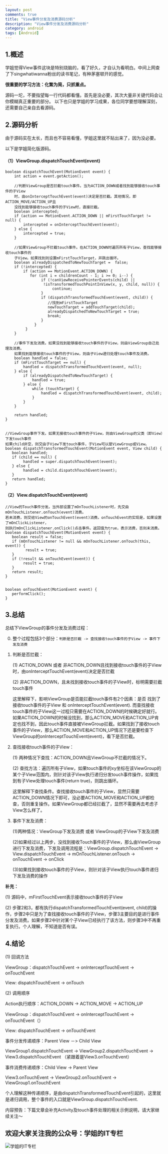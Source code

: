 ```yaml
---
layout: post
comments: true
title: "View事件分发及消费源码分析"
description: "View事件分发及消费源码分析"
category: android
tags: [Android]
---
```



## 1.概述
学姐觉得View事件这块是特别烧脑的，看了好久，才自认为看明白。中间上网查了下singwhatiwanna粉丝的读书笔记，有种茅塞顿开的感觉。

**很重要的学习方法：化繁为简，只抓重点。**

源码一坨，不要指望每一行代码都看懂。首先是没必要，其次大量非关键代码会让你模糊真正重要的部分。
以下也只是学姐的学习成果，各位同学要想理解深刻，还需要自己亲自去看源码。

<!--more-->

## 2.源码分析

由于源码实在太长，而且也不容易看懂，学姐这里就不贴出来了，因为没必要。

以下是学姐简化版源码。

#### （1）ViewGroup.dispatchTouchEvent(event)

    boolean dispatchTouchEvent(MotionEvent event) {
        int action = event.getAction();
        
        //判断ViewGroup是否拦截touch事件。当为ACTION_DOWN或者找到能够接收touch事件的子View
        时，由onInterceptTouchEvent(event)决定是否拦截。其他情况，即ACTION_MOVE/ACTION_UP且
        没找到能够接收touch事件的子View时，直接拦截。
        boolean intercepted;
        if (action == MotionEvent.ACTION_DOWN || mFirstTouchTarget != null) {
            intercepted = onInterceptTouchEvent(event);
        } else {
            intercepted = true;
        }

        //如果ViewGroup不拦截touch事件。在ACTION_DOWN时遍历所有子View，查找能够接收touch事件的
        子View。如果找到则设置mFirstTouchTarget，并跳出循环。
        boolean alreadyDispatchedToNewTouchTarget =  false;
        if (!intercepted) {
            if (action == MotionEvent.ACTION_DOWN) {
               for (int i = childrenCount - 1; i >= 0; i--) {
                    if (!canViewReceivePointerEvents(child) ||
                     !isTransformedTouchPointInView(x, y, child, null)) {
                         continue;
                    }
                    if (dispatchTransformedTouchEvent(event, child)) {
                       //找到mFirstTouchTarget
                       newTouchTarget = addTouchTarget(child);
                       alreadyDispatchedToNewTouchTarget = true;
                       break;
                    }
                 }
             }
        }

        //事件下发及消费。如果没找到能够接收touch事件的子View，则由ViewGroup自己处理及消费。
        如果找到能够接收touch事件的子View，则由子View递归处理touch事件及消费。
        boolean handled = false;
        if (mFirstTouchTarget == null) {
            handled = dispatchTransformedTouchEvent(event, null);
        } else {
            if (alreadyDispatchedToNewTouchTarget) {
                handled = true;
            } else {
                while (touchTarget) {
                    handled = dispatchTransformedTouchEvent(event, child);
                }
            }
        }

        return handled;
    }


    //ViewGroup事件下发。如果无接收touch事件的子View，则由ViewGroup的父类（即View）下发touch事件
    如果child非空，则交由子View下发touch事件，子View可以是ViewGroup或View。
    boolean dispatchTransformedTouchEvent(MotionEvent event, View child) {
       boolean handled;
       if (child == null) {
            handled = super.dispatchTouchEvent(event);
       } else {
            handled = child.dispatchTouchEvent(event);
       }
       return handled;
    }

#### （2）View.dispatchTouchEvent(event)

    //View的Touch事件分发。当外部设置了mOnTouchListener时，先交由mOnTouchListener.onTouch(event)消费。
    若未消费，则交给View的onTouchEvent(event)消费。onTouchEvent的实现是，如果设置了mOnClickListener，
    则执行mOnClickListener.onClick()点击事件。返回值为true，表示消费，否则未消费。
    boolean dispatchTouchEvent(MotionEvent event) {
       boolean result = false;
       if (mOnTouchListener != null && mOnTouchListener.onTouch(this, event)) {
             result = true;
       }
       if (!result && onTouchEvent(event)) {
            result = true;
       }
       return result;
    }


    boolean onTouchEvent(MotionEvent event) {
       performClick();
    }

## 3.总结

总结下ViewGroup的事件分发及消费过程：

0. 整个过程包括3个部分：`判断是否拦截 -> 查找接收touch事件的子View -> 事件下发及消费`

1. 判断是否拦截：

    (1) ACTION_DOWN 或者 非ACTION_DOWN且找到接收touch事件的子View时，由onInterceptTouchEvent(event)决定是否拦截
    
    (2) 非ACTION_DOWN，且未找到接收touch事件的子View时，标明需要拦截touch事件
    
      这里解释下，影响ViewGroup是否能拦截touch事件有2个因素：是否 找到了接收touch事件的子View 和 onInterceptTouchEvent(event). 而查找接收touch事件的子View这一过程只需要在ACTION_DOWN的时候确定好就行。如果ACTION_DOWN的时候没找到，那么ACTION_MOVE和ACTION_UP肯定也找不到，因此touch事件直接被ViewGroup拦截。如果找到了接收touch事件的子View，那么ACTION_MOVE和ACTION_UP情况下还是要检查下ViewGroup的onInterceptTouchEvent(event)，看下是否拦截。
      
2. 查找接收touch事件的子View：

    (1) 两种情况下查找：ACTION_DOWN且ViewGroup不拦截的情况下。
    
    (2) 查找方法：遍历所有子View，如果touch事件的xy坐标在该ViewGroup的某个子View范围内，则针对该子View执行递归分发touch事件操作，如果找到有子View处理touch事件(return true)，则跳出循环。
    
    这里解释下查找条件。查找接收touch事件的子View，显然只需要ACTION_DOWN情况下即可，没必要ACTION_MOVE和ACTION_UP都检查，否则重复操作。如果ViewGroup都已经拦截了，显然不需要再去考虑子View怎么样了。
    
3. 事件下发及消费：

    (1)两种情况：ViewGroup下发及消费 或者 ViewGroup的子View下发及消费

    (2)如果经过以上两步，没找到接收Touch事件的子View，那么由ViewGroup进行下发及消费，下发及调用流程是：ViewGroup.dispatchTouchEvent -> View.dispatchTouchEvent -> mOnTouchListener.onTouch -> onTouchEvent -> onClick

    (3)如果找到接收touch事件的子View，则针对该子View执行touch事件递归下发及消费的操作

**补充：**

(1) 源码中，mFirstTouchEvent表示接收touch事件的子View

(2) 步骤2和3，都有执行dispatchTransformedTouchEvent(event, child)的操作，步骤2中只是为了查找接收touch事件的子View，步骤3主要目的是进行事件分发及消费。如果步骤2中针对某个子View已经执行了该方法，则步骤3中不再重复执行。个人理解，不知道是否有误。

## 4.结论

(1) 回调方法

ViewGroup：dispatchTouchEvent -> onInterceptTouchEvent -> onTouchEvent

View: dispatchTouchEvent -> onTouch

(2) 调用顺序

Action执行顺序：ACTION_DOWN -> ACTION_MOVE -> ACTION_UP

ViewGroup：dispatchTouchEvent -> onInterceptTouchEvent -> onTouchEvent（）

View: dispatchTouchEvent -> onTouchEvent

事件分发传递顺序：Parent View －> Child View

ViewGroup1.dispatchTouchEvent -> ViewGroup2.dispatchTouchEvent -> View3.dispatchTouchEvent
（紧跟着是View3.onTouchEvent）

事件消费传递顺序：Child View -> Parent View

View3.onTouchEvent -> ViewGroup2.onTouchEvent -> ViewGroup1.onTouchEvent

个人理解这种传递顺序，是由dispatchTransformedTouchEvent引起的，这里就是递归调用，整个事件的入口就是ViewGroup.dispatchTouchEvent.

内容预告：下篇文章会补充Activity及touch事件处理的相关示例说明，请大家继续关注～


## 欢迎大家关注我的公众号：学姐的IT专栏

![学姐的IT专栏](/images/qrcode_for_gh_771805c73e44_430.jpg)